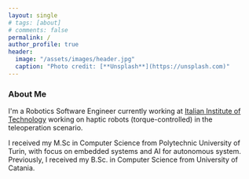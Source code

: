 ```yaml
---
layout: single
# tags: [about]
# comments: false
permalink: /
author_profile: true
header:
  image: "/assets/images/header.jpg"
  caption: "Photo credit: [**Unsplash**](https://unsplash.com)"
---
```



### About Me

I'm a Robotics Software Engineer currently working at [Italian Institute of Technology](https://iit.it) working on haptic robots (torque-controlled) in the teleoperation scenario.

I received my M.Sc in Computer Science from Polytechnic University of Turin, with focus on embedded systems and AI for autonomous system. 
Previously, I received my B.Sc. in Computer Science from University of Catania.
